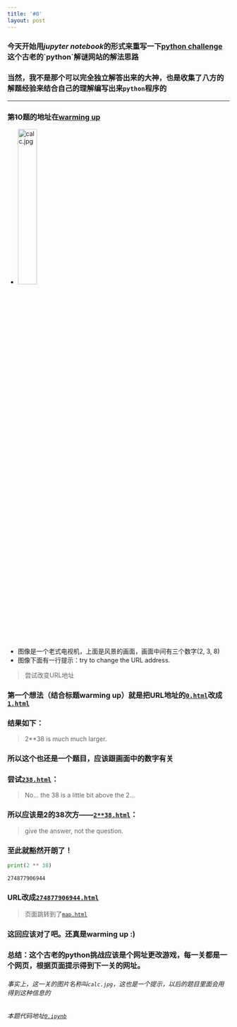 ```yaml
---
title: '#0'
layout: post
---
```

### 今天开始用*jupyter notebook*的形式来重写一下[python challenge]("http://www.pythonchallenge.com")这个古老的`python`解谜网站的解法思路
### 当然，我不是那个可以完全独立解答出来的大神，也是收集了八方的解题经验来结合自己的理解编写出来`python`程序的

---
### 第<del>1</del>0题的地址在[warming up](http://www.pythonchallenge.com/pc/def/0.html "#0")
* <img src="http://www.pythonchallenge.com/pc/def/calc.jpg" alt="calc.jpg" width="30%" height="30%"/>
* 图像是一个老式电视机，上面是风景的画面，画面中间有三个数字(2, 3, 8)
* 图像下面有一行提示：try to change the URL address.
> 尝试改变URL地址

### 第一个想法（结合标题warming up）就是把URL地址的[`0.html`][0]改成[`1.html`][1]
### 结果如下：
> 2**38 is much much larger.

[0]: http://www.pythonchallenge.com/pc/def/0.html
[1]: http://www.pythonchallenge.com/pc/def/1.html

### 所以这个也还是一个题目，应该跟画面中的数字有关
### 尝试[`238.html`][2]：
> No... the 38 is a little bit above the 2...

### 所以应该是2的38次方——[`2**38.html`][3]：
> give the answer, not the question.

### 至此就豁然开朗了！

[2]: http://www.pythonchallenge.com/pc/def/238.html
[3]: http://www.pythonchallenge.com/pc/def/2**38.html


```python
print(2 ** 38)
```

    274877906944
    

### URL改成[`274877906944.html`](http://www.pythonchallenge.com/pc/def/274877906944.html)
> 页面跳转到了[`map.html`](http://www.pythonchallenge.com/pc/def/map.html)

### 这回应该对了吧。还真是warming up :)

### 总结：这个古老的python挑战应该是个网址更改游戏，每一关都是一个网页，根据页面提示得到下一关的网址。
###### 事实上，这一关的图片名称叫`calc.jpg`，这也是一个提示，以后的题目里面会用得到这种信息的
###### 本题代码地址[`0.ipynb`](https://github.com/StevenPZChan/pythonchallenge/blob/notebook/nbfiles/0.ipynb)